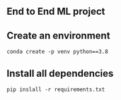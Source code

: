 ## End to End ML project

## Create an environment

```
conda create -p venv python==3.8
```

## Install all dependencies

```
pip inslall -r requirements.txt
```